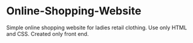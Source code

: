 # Online-Shopping-Website

Simple online shopping website for ladies retail clothing.
Use only HTML and CSS.
Created only front end.
